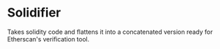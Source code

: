 # Solidifier

Takes solidity code and flattens it into a concatenated version ready for Etherscan's verification tool.
